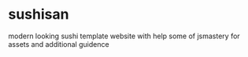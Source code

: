 # sushisan
modern looking sushi template website with help some of jsmastery for assets and additional guidence
